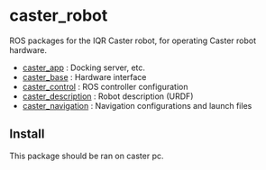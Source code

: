 # caster_robot
ROS packages for the IQR Caster robot, for operating Caster robot hardware.
 - [caster_app](caster_app) : Docking server, etc.
 - [caster_base](caster_base) : Hardware interface 
 - [caster_control](caster_control) : ROS controller configuration
 - [caster_description](https://github.com/I-Quotient-Robotics/caster_description) : Robot description (URDF)
 - [caster_navigation](caster_navigation) : Navigation configurations and launch files

## Install
This package should be ran on caster pc.

